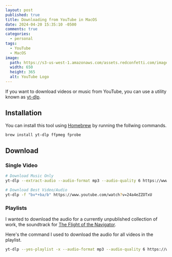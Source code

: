 ```yaml
---
layout: post
published: true
title: Downloading from YouTube in MacOS
date: 2024-04-20 15:35:10 -0500
comments: true
categories:
  - personal
tags:
  - YouTube
  - MacOS
image: 
  path: https://s3-us-west-1.amazonaws.com/assets.redconfetti.com/images/posts/2024-04-20/youtube-logo.jpg
  width: 650
  height: 365
  alt: YouTube Logo
---
```


If you want to download videos or music from YouTube, you can use a utility
known as [yt-dlp].

[yt-dlp]: https://github.com/yt-dlp/yt-dlp

## Installation

You can install this tool using [Homebrew] by running the follwing commands.

[HomeBrew]: https://brew.sh/

```bash
brew install yt-dlp ffpmeg fprobe
```

## Download

### Single Video

```bash
# Download Music Only
yt-dlp --extract-audio --audio-format mp3 --audio-quality 6 https://www.youtube.com/watch?v=24a4eZZOTxU

# Download Best Video/Audio
yt-dlp -f "bv*+ba/b" https://www.youtube.com/watch?v=24a4eZZOTxU
```

### Playlists

I wanted to download the audio for a currently unpublished collection of work,
the soundtrack for [The Flight of the Navigator][].

[The Flight of the Navigator]: https://www.youtube.com/playlist?list=PLq6QtwrGW1_9HF_LyRS1DNvCl8slXcYNO

Here's the command I used to download the audio for all videos in the playlist.

```bash
yt-dlp --yes-playlist -x --audio-format mp3 --audio-quality 6 https://www.youtube.com/playlist?list=PLq6QtwrGW1_9HF_LyRS1DNvCl8slXcYNO
```
